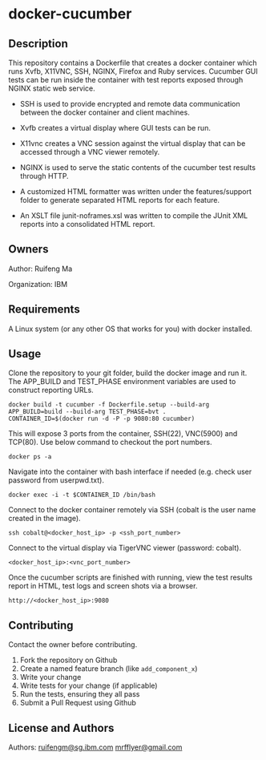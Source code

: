 # docker-cucumber

Description
---------------

This repository contains a Dockerfile that creates a docker container which runs Xvfb, X11VNC, SSH, NGINX, Firefox and Ruby services. 
Cucumber GUI tests can be run inside the container with test reports exposed through NGINX static web service. 

* SSH is used to provide encrypted and remote data communication between the docker container and client machines.

* Xvfb creates a virtual display where GUI tests can be run.

* X11vnc creates a VNC session against the virtual display that can be accessed through a VNC viewer remotely.

* NGINX is used to serve the static contents of the cucumber test results through HTTP.

* A customized HTML formatter was written under the features/support folder to generate separated HTML reports for each feature. 

* An XSLT file junit-noframes.xsl was written to compile the JUnit XML reports into a consolidated HTML report. 

Owners
------
Author: Ruifeng Ma

Organization: IBM

Requirements
------------
A Linux system (or any other OS that works for you) with docker installed.

Usage
-----
Clone the repository to your git folder, build the docker image and run it. The APP_BUILD and TEST_PHASE environment variables are used to construct reporting URLs. 

    docker build -t cucumber -f Dockerfile.setup --build-arg APP_BUILD=build --build-arg TEST_PHASE=bvt .
    CONTAINER_ID=$(docker run -d -P -p 9080:80 cucumber)
    
This will expose 3 ports from the container, SSH(22), VNC(5900) and TCP(80). Use below command to checkout the port numbers.

    docker ps -a
    
Navigate into the container with bash interface if needed (e.g. check user password from userpwd.txt).

    docker exec -i -t $CONTAINER_ID /bin/bash
    
Connect to the docker container remotely via SSH (cobalt is the user name created in the image).

    ssh cobalt@<docker_host_ip> -p <ssh_port_number>
    
Connect to the virtual display via TigerVNC viewer (password: cobalt). 

    <docker_host_ip>:<vnc_port_number>
    
Once the cucumber scripts are finished with running, view the test results report in HTML, test logs and screen shots via a browser.

    http://<docker_host_ip>:9080


Contributing
------------
Contact the owner before contributing.

1. Fork the repository on Github
2. Create a named feature branch (like `add_component_x`)
3. Write your change
4. Write tests for your change (if applicable)
5. Run the tests, ensuring they all pass
6. Submit a Pull Request using Github

License and Authors
-------------------
Authors: ruifengm@sg.ibm.com mrfflyer@gmail.com

